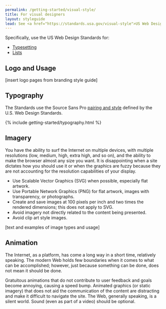 ```yaml
---
permalink: /getting-started/visual-style/
title: For visual designers
layout: styleguide
lead: See <a href="https://standards.usa.gov/visual-style">US Web Design Standards</a> for design considerations.
---
```


<p>Specifically, use the US Web Design Standards for:</p>

<ul>
  <li><a href="https://standards.usa.gov/visual-style/#typesetting">Typesetting</a></li>
  <li><a href="https://standards.usa.gov/visual-style/#lists">Lists</a></li>
</ul>

<h2 class="usa-heading" id="logo-and-usage">Logo and Usage</h2>

[insert logo pages from branding style guide]

<h2 class="usa-heading" id="typography">Typography</h2>

The Standards use the Source Sans Pro [pairing and style](https://playbook.cio.gov/designstandards/visual-style/#pairings) defined by the U.S. Web Design Standards.

{% include getting-started/typography.html %}

<h2 class="usa-heading" id="imagery">Imagery</h2>

You have the ability to surf the Internet on multiple devices, with multiple resolutions (low, medium, high, extra high, and so on), and the ability to make the browser almost any size you want. It is disappointing when a site dictates how you should use it or when the graphics are fuzzy because they are not accounting for the resolution capabilities of your display.

 * Use Scalable Vector Graphics (SVG) when possible, especially flat artwork.
 * Use Portable Network Graphics (PNG) for flat artwork, images with transparency, or photographs.
 * Create and save images at 100 pixels per inch and two times the rendered dimensions; this does not apply to SVG.
 * Avoid imagery not directly related to the content being presented.
 * Avoid clip art style images.

[text and examples of image types and usage]

<h2 class="usa-heading" id="animation">Animation</h2>

The Internet, as a platform, has come a long way in a short time, relatively speaking. The modern Web holds few boundaries when it comes to what can be accomplished; however, just because something can be done, does not mean it should be done.

Gratuitous animations that do not contribute to user feedback and goals become annoying, causing a speed bump. Animated graphics (or static imagery) that does not aid the communication of the content are distracting and make it difficult to navigate the site. The Web, generally speaking, is a silent world.  Sound (even as part of a video) should be optional.
